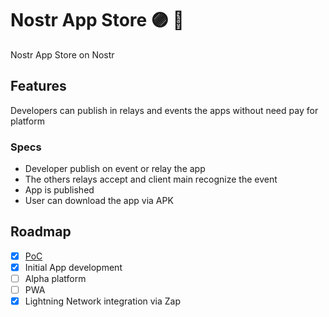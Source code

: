 # Nostr App Store 🟣 🏪

Nostr App Store on Nostr

## Features

Developers can publish in relays and events the apps without need pay for platform

### Specs

- Developer publish on event or relay the app
- The others relays accept and client main recognize the event
- App is published
- User can download the app via APK 

## Roadmap

- [x] [PoC](https://github.com/AreaLayer/Nostr-App-Store-PoC)
- [x] Initial App development
- [ ] Alpha platform 
- [ ] PWA
- [x] Lightning Network integration via Zap
